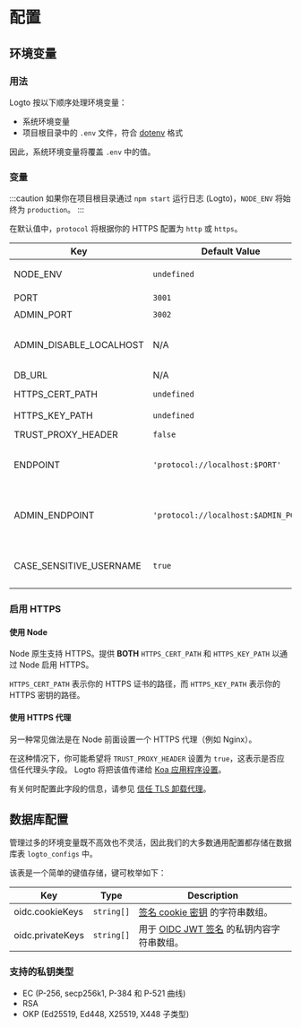 # 配置

## 环境变量

### 用法

Logto 按以下顺序处理环境变量：

- 系统环境变量
- 项目根目录中的 `.env` 文件，符合 [dotenv](https://github.com/motdotla/dotenv#readme) 格式

因此，系统环境变量将覆盖 `.env` 中的值。

### 变量

:::caution
如果你在项目根目录通过 `npm start` 运行日志 (Logto)，`NODE_ENV` 将始终为 `production`。
:::

在默认值中，`protocol` 将根据你的 HTTPS 配置为 `http` 或 `https`。

| Key                     | Default Value                        | Type                                                     | Description                                                                                                                                                       |
| ----------------------- | ------------------------------------ | -------------------------------------------------------- | ----------------------------------------------------------------------------------------------------------------------------------------------------------------- |
| NODE_ENV                | `undefined`                          | <code>'production' &#124; 'test' &#124; undefined</code> | Logto 运行的环境类型。                                                                                                                                            |
| PORT                    | `3001`                               | `number`                                                 | Logto 监听的本地端口。                                                                                                                                            |
| ADMIN_PORT              | `3002`                               | `number`                                                 | Logto 管理控制台监听的本地端口。                                                                                                                                  |
| ADMIN_DISABLE_LOCALHOST | N/A                                  | <code>string &#124; boolean &#124; number</code>         | 将其设置为 `1` 或 `true` 以禁用管理控制台的端口。如果未设置 `ADMIN_ENDPOINT`，它将完全禁用管理控制台。                                                            |
| DB_URL                  | N/A                                  | `string`                                                 | Logto 数据库的 [Postgres DSN](https://www.postgresql.org/docs/14/libpq-connect.html#id-1.7.3.8.3.6)。                                                             |
| HTTPS_CERT_PATH         | `undefined`                          | <code>string &#124; undefined</code>                     | 详情请参见 [启用 HTTPS](#enabling-https)。                                                                                                                        |
| HTTPS_KEY_PATH          | `undefined`                          | <code>string &#124; undefined</code>                     | 同上。                                                                                                                                                            |
| TRUST_PROXY_HEADER      | `false`                              | `boolean`                                                | 同上。                                                                                                                                                            |
| ENDPOINT                | `'protocol://localhost:$PORT'`       | `string`                                                 | 你可以为在线测试或生产指定一个带有自定义域名的 URL。这也会影响 [OIDC 发行者标识符](https://openid.net/specs/openid-connect-core-1_0.html#IssuerIdentifier) 的值。 |
| ADMIN_ENDPOINT          | `'protocol://localhost:$ADMIN_PORT'` | `string`                                                 | 你可以为生产指定一个带有自定义域名的 URL（例如 `ADMIN_ENDPOINT=https://admin.domain.com`）。这也会影响管理控制台重定向 URI 的值。                                 |
| CASE_SENSITIVE_USERNAME | `true`                               | `boolean`                                                | 指定用户名是否区分大小写。修改此值时请谨慎；更改不会自动调整现有数据库数据，需要手动管理。                                                                        |

### 启用 HTTPS

#### 使用 Node

Node 原生支持 HTTPS。提供 **BOTH** `HTTPS_CERT_PATH` 和 `HTTPS_KEY_PATH` 以通过 Node 启用 HTTPS。

`HTTPS_CERT_PATH` 表示你的 HTTPS 证书的路径，而 `HTTPS_KEY_PATH` 表示你的 HTTPS 密钥的路径。

#### 使用 HTTPS 代理

另一种常见做法是在 Node 前面设置一个 HTTPS 代理（例如 Nginx）。

在这种情况下，你可能希望将 `TRUST_PROXY_HEADER` 设置为 `true`，这表示是否应信任代理头字段。 Logto 将把该值传递给 [Koa 应用程序设置](https://github.com/koajs/koa/blob/master/docs/api/index.md#settings)。

有关何时配置此字段的信息，请参见 [信任 TLS 卸载代理](https://github.com/panva/node-oidc-provider/blob/main/docs/README.md#trusting-tls-offloading-proxies)。

## 数据库配置

管理过多的环境变量既不高效也不灵活，因此我们的大多数通用配置都存储在数据库表 `logto_configs` 中。

该表是一个简单的键值存储，键可枚举如下：

| Key              | Type                  | Description                                                                                                         |
| ---------------- | --------------------- | ------------------------------------------------------------------------------------------------------------------- |
| oidc.cookieKeys  | <code>string[]</code> | [签名 cookie 密钥](https://github.com/panva/node-oidc-provider/blob/main/docs/README.md#cookieskeys) 的字符串数组。 |
| oidc.privateKeys | <code>string[]</code> | 用于 [OIDC JWT 签名](https://openid.net/specs/openid-connect-core-1_0.html#Signing) 的私钥内容字符串数组。          |

### 支持的私钥类型

- EC (P-256, secp256k1, P-384 和 P-521 曲线)
- RSA
- OKP (Ed25519, Ed448, X25519, X448 子类型)
